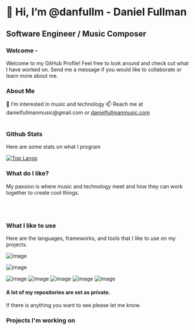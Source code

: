 <h1> 👋 Hi, I’m <b>@danfullm</b> - Daniel Fullman</h1>
<h2>Software Engineer / Music Composer </h2>
<h3>Welcome -</h3>
Welcome to my GitHub Profile! Feel free to look around and check out what I have worked on. Send me a message if you would like to collaborate or learn more about me.

<h3>About Me</h3>
👀 I’m interested in music and technology
📫 Reach me at danielfullmanmusic@gmail.com or <a href="http://www.danielfullmanmusic.com">danielfullmanmusic.com</a>
<br/><br/>
<h3>Github Stats</h3>
<p>Here are some stats on what I program</p>

[![Top Langs](https://github-readme-stats.vercel.app/api/top-langs/?username=danfullm)](https://github.com/danfullm/github-readme-stats)
<h3>What do I like?</h3>
<p>My passion is where music and technology meet and how they can work together to create cool things.</p>
<br/><br/>
<h3>What I like to use</h3>
<p>Here are the languages, frameworks, and tools that I like to use on my projects.</p>

![image](https://img.shields.io/badge/React-20232A?style=for-the-badge&logo=react&logoColor=61DAFB)

![image](https://img.shields.io/badge/Tailwind_CSS-38B2AC?style=for-the-badge&logo=tailwind-css&logoColor=white)

![image](https://img.shields.io/badge/Node.js-339933?style=for-the-badge&logo=nodedotjs&logoColor=white)
![image](https://img.shields.io/badge/npm-CB3837?style=for-the-badge&logo=npm&logoColor=white)
![image](https://img.shields.io/badge/Netlify-00C7B7?style=for-the-badge&logo=netlify&logoColor=white)
![image](https://img.shields.io/badge/Stripe-626CD9?style=for-the-badge&logo=Stripe&logoColor=white)
![image](https://img.shields.io/badge/Google_chrome-4285F4?style=for-the-badge&logo=Google-chrome&logoColor=white)

<h4>A lot of my repositories are set as private. </h4>
<p>If there is anything you want to see please let me know.</p>

<h3>Projects I'm working on</h3>



